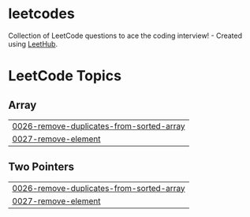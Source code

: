 # leetcodes
Collection of LeetCode questions to ace the coding interview! - Created using [LeetHub](https://github.com/QasimWani/LeetHub).

<!---LeetCode Topics Start-->
# LeetCode Topics
## Array
|  |
| ------- |
| [0026-remove-duplicates-from-sorted-array](https://github.com/youngjewoo/leetcodes/tree/master/0026-remove-duplicates-from-sorted-array) |
| [0027-remove-element](https://github.com/youngjewoo/leetcodes/tree/master/0027-remove-element) |
## Two Pointers
|  |
| ------- |
| [0026-remove-duplicates-from-sorted-array](https://github.com/youngjewoo/leetcodes/tree/master/0026-remove-duplicates-from-sorted-array) |
| [0027-remove-element](https://github.com/youngjewoo/leetcodes/tree/master/0027-remove-element) |
<!---LeetCode Topics End-->